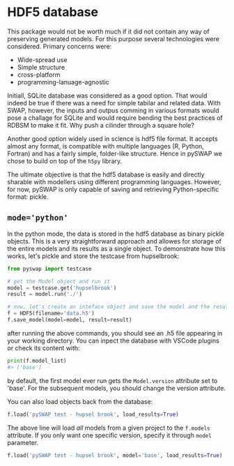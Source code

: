 # HDF5 database

This package would not be worth much if it did not contain any way of preserving generated models. For this purpose several technologies were considered. Primary concerns were:

- Wide-spread use
- Simple structure
- cross-platform
- programming-lanuage-agnostic

Initiall, SQLite database was considered as a good option. That would indeed be true if there was a need for simple tabilar and related data. With SWAP, however, the inputs and outpus comming in various formats would pose a challage for SQLite and would require bending the best practices of RDBSM to make it fit. Why push a cilinder through a square hole?

Another good option widely used in science is hdf5 file format. It accepts almost any format, is compatible with multiple languages (R, Python, Fortran) and has a fairly simple, folder-like structure. Hence in pySWAP we chose to build on top of the `h5py` library.

The ultimate objective is that the hdf5 database is easily and directly sharable with modellers using different programming languages. However, for now, pySWAP is only capable of saving and retrieving Python-specific format: pickle.

## `mode='python'`

In the python mode, the data is stored in the hdf5 database as binary pickle objects. This is a very straightforward approach and allowes for storage of the entire models and its results as a single object. To demonstrate how this works, let's pickle and store the testcase from hupselbrook:

```python
from pyswap import testcase

# get the Model object and run it
model = testcase.get('hupselbrook')
result = model.run('./')

# now, let's create an inteface object and save the model and the result
f = HDF5(filename='data.h5')
f.save_model(model=model, result=result)
```

after running the above commands, you should see an .h5 file appearing in your working directory. You can inpect the database with VSCode plugins or check its content with:

```python
print(f.model_list)
#> ['base']
```

by default, the first model ever run gets the `Model.version` attribute set to 'base'. For the subsequent models, you should change the version attribute.

You can also load objects back from the database:

```python
f.load('pySWAP test - hupsel brook', load_results=True)
```

The above line will load _all_ models from a given project to the `f.models` attribute. If you only want one specific version, specify it through `model` parameter.

```python
f.load('pySWAP test - hupsel brook', model='base', load_results=True)
```
